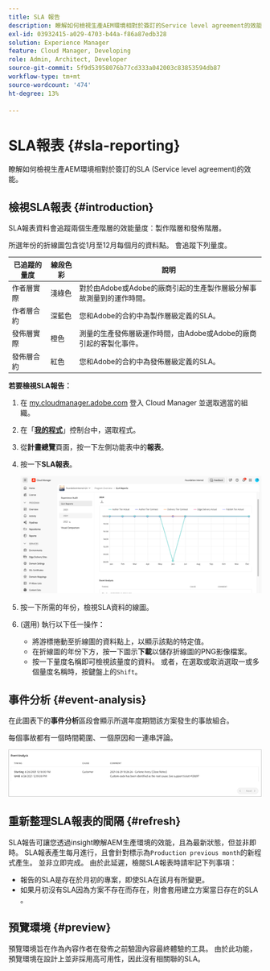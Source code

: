 ```yaml
---
title: SLA 報告
description: 瞭解如何檢視生產AEM環境相對於簽訂的Service level agreement的效能。
exl-id: 03932415-a029-4703-b44a-f86a87edb328
solution: Experience Manager
feature: Cloud Manager, Developing
role: Admin, Architect, Developer
source-git-commit: 5f9d53958076b77cd333a042003c83853594db87
workflow-type: tm+mt
source-wordcount: '474'
ht-degree: 13%

---
```



# SLA報表 {#sla-reporting}

瞭解如何檢視生產AEM環境相對於簽訂的SLA (Service level agreement)的效能。

## 檢視SLA報表 {#introduction}

SLA報表資料會追蹤兩個生產階層的效能量度：製作階層和發佈階層。

所選年份的折線圖包含從1月至12月每個月的資料點。 會追蹤下列量度。

| 已追蹤的量度 | 線段色彩 | 說明 |
| --- | --- | --- |
| 作者層實際 | 淺綠色 | 對於由Adobe或Adobe的廠商引起的生產製作層級分解事故測量到的運作時間。 |
| 作者層合約 | 深藍色 | 您和Adobe的合約中為製作層級定義的SLA。 |
| 發佈層實際 | 橙色 | 測量的生產發佈層級運作時間，由Adobe或Adobe的廠商引起的客製化事件。 |
| 發佈層合約 | 紅色 | 您和Adobe的合約中為發佈層級定義的SLA。 |

**若要檢視SLA報告：**

1. 在 [my.cloudmanager.adobe.com](https://my.cloudmanager.adobe.com/) 登入 Cloud Manager 並選取適當的組織。

1. 在「**[我的程式](/help/implementing/cloud-manager/navigation.md#my-programs)**」控制台中，選取程式。

1. 從&#x200B;**計畫總覽**&#x200B;頁面，按一下左側功能表中的&#x200B;**報表**。

1. 按一下&#x200B;**SLA報表**。

   ![SLA報表折線圖](/help/implementing/cloud-manager/reports/assets/cm-sla-report2.png)

1. 按一下所需的年份，檢視SLA資料的線圖。

1. (選用) 執行以下任一操作：

   * 將游標捲動至折線圖的資料點上，以顯示該點的特定值。
   * 在折線圖的年份下方，按一下圖示&#x200B;**下載**&#x200B;以儲存折線圖的PNG影像檔案。
   * 按一下量度名稱即可檢視該量度的資料。 或者，在選取或取消選取一或多個量度名稱時，按鍵盤上的`Shift`。

## 事件分析 {#event-analysis}

在此圖表下的&#x200B;**事件分析**&#x200B;區段會顯示所選年度期間該方案發生的事故組合。

每個事故都有一個時間範圍、一個原因和一連串評論。

![事件分析範例](/help/implementing/cloud-manager/reports/assets/sla-reporting-c.png)

## 重新整理SLA報表的間隔 {#refresh}

SLA報告可讓您透過insight瞭解AEM生產環境的效能，且為最新狀態，但並非即時。 SLA報表產生每月進行，且會針對標示為`Production previous month`的新程式產生。 並非立即完成。 由於此延遲，檢閱SLA報表時請牢記下列事項：

* 報告的SLA是存在於月初的專案，即使SLA在該月有所變更。
* 如果月初沒有SLA因為方案不存在而存在，則會套用建立方案當日存在的SLA 。

## 預覽環境 {#preview}

預覽環境旨在作為內容作者在發佈之前驗證內容最終體驗的工具。 由於此功能，預覽環境在設計上並非採用高可用性，因此沒有相關聯的SLA。

